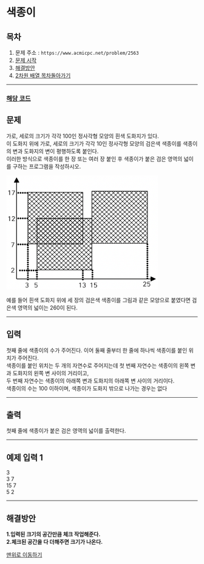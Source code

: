 # 색종이

## 목차

1. 문제 주소 : `https://www.acmicpc.net/problem/2563`
2. [문제 시작](#문제)
3. [해결방안](#해결방안)
4. [2차원 배열 목차돌아가기](../README.md)
___

### [해당 코드](./색종이.java)

## 문제
가로, 세로의 크기가 각각 100인 정사각형 모양의 흰색 도화지가 있다.<br>
이 도화지 위에 가로, 세로의 크기가 각각 10인 정사각형 모양의 검은색 색종이를 색종이의 변과 도화지의 변이 평행하도록 붙인다.<br>
이러한 방식으로 색종이를 한 장 또는 여러 장 붙인 후 색종이가 붙은 검은 영역의 넓이를 구하는 프로그램을 작성하시오.

<img src="img.png" width=400 height=300>

예를 들어 흰색 도화지 위에 세 장의 검은색 색종이를 그림과 같은 모양으로 붙였다면 검은색 영역의 넓이는 260이 된다.

___

## 입력

첫째 줄에 색종이의 수가 주어진다. 이어 둘째 줄부터 한 줄에 하나씩 색종이를 붙인 위치가 주어진다.<br>
색종이를 붙인 위치는 두 개의 자연수로 주어지는데 첫 번째 자연수는 색종이의 왼쪽 변과 도화지의 왼쪽 변 사이의 거리이고,<br>
두 번째 자연수는 색종이의 아래쪽 변과 도화지의 아래쪽 변 사이의 거리이다.<br>
색종이의 수는 100 이하이며, 색종이가 도화지 밖으로 나가는 경우는 없다
___
## 출력

첫째 줄에 색종이가 붙은 검은 영역의 넓이를 출력한다.
___

## 예제 입력 1

3 <br>
3 7 <br>
15 7 <br>
5 2

---

## 해결방안
**1.입력된 크기의 공간만큼 체크 작업해준다.** <br>
**2.체크된 공간을 다 더해주면 크기가 나온다.** <br>

[맨위로 이동하기](#색종이)